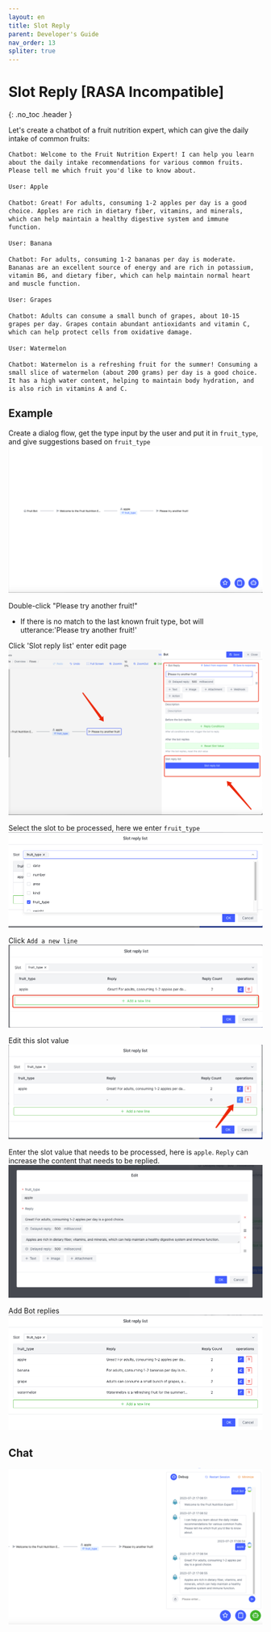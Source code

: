 ```yaml
---
layout: en
title: Slot Reply
parent: Developer's Guide
nav_order: 13
spliter: true
---
```


# Slot Reply  [RASA Incompatible]
{: .no_toc .header }

Let's create a chatbot of a fruit nutrition expert, which can give the daily intake of common fruits:
```text
Chatbot: Welcome to the Fruit Nutrition Expert! I can help you learn about the daily intake recommendations for various common fruits. Please tell me which fruit you'd like to know about.

User: Apple

Chatbot: Great! For adults, consuming 1-2 apples per day is a good choice. Apples are rich in dietary fiber, vitamins, and minerals, which can help maintain a healthy digestive system and immune function.

User: Banana

Chatbot: For adults, consuming 1-2 bananas per day is moderate. Bananas are an excellent source of energy and are rich in potassium, vitamin B6, and dietary fiber, which can help maintain normal heart and muscle function.

User: Grapes

Chatbot: Adults can consume a small bunch of grapes, about 10-15 grapes per day. Grapes contain abundant antioxidants and vitamin C, which can help protect cells from oxidative damage.

User: Watermelon

Chatbot: Watermelon is a refreshing fruit for the summer! Consuming a small slice of watermelon (about 200 grams) per day is a good choice. It has a high water content, helping to maintain body hydration, and is also rich in vitamins A and C.

```

## Example
Create a dialog flow, get the type input by the user and put it in `fruit_type`, and give suggestions based on `fruit_type`![01-slot-reply-list.png](/assets/images/tutorial/slot_reply_list/01-slot-reply-list.png)

Double-click "Please try another fruit!" 
- If there is no match to the last known fruit type, bot will utterance:'Please try another fruit!'

Click 'Slot reply list' enter edit page
![img_5.png](/assets/images/tutorial/slot_reply_list/02-slot-reply-list.png)

Select the slot to be processed, here we enter `fruit_type`
![img_3.png](/assets/images/tutorial/slot_reply_list/03-slot-reply-list.png)

Click `Add a new line`
![img_1.png](/assets/images/tutorial/slot_reply_list/04-slot-reply-list.png)

Edit this slot value
![img_2.png](/assets/images/tutorial/slot_reply_list/05-slot-reply-list.png)

Enter the slot value that needs to be processed, here is `apple`. `Reply` can increase the content that needs to be replied.
![img.png](/assets/images/tutorial/slot_reply_list/06-slot-reply-list.png)

Add Bot replies
![img_4.png](/assets/images/tutorial/slot_reply_list/07-slot-reply-list.png)

## Chat
![img.png](/assets/images/tutorial/slot_reply_list/08-slot-reply-list.png)